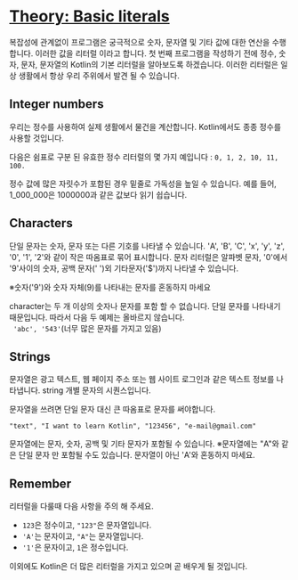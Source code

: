 # [Theory: Basic literals](https://hyperskill.org/learn/step/4351)

복잡성에 관계없이 프로그램은 궁극적으로 숫자, 문자열 및 기타 값에 대한 연산을 수행합니다. 이러한 값을 리터럴 이라고 합니다. 첫 번째 프로그램을 작성하기 전에 정수, 숫자, 문자, 문자열의 Kotlin의 기본 리터럴을 알아보도록 하겠습니다. 이러한 리터럴은 일상 생활에서 항상 우리 주위에서 발견 될 수 있습니다.


## Integer numbers
우리는 정수를 사용하여 실제 생활에서 물건을 계산합니다. Kotlin에서도 종종 정수를 사용할 것입니다.

다음은 쉼표로 구분 된 유효한 정수 리터럴의 몇 가지 예입니다 : `0, 1, 2, 10, 11, 100.`

정수 값에 많은 자릿수가 포함된 경우 밑줄로 가독성을 높일 수 있습니다. 예를 들어, 1_000_000은 1000000과 같은 값보다 읽기 쉽습니다.


## Characters
단일 문자는 숫자, 문자 또는 다른 기호를 나타낼 수 있습니다. 'A', 'B', 'C', 'x', 'y', 'z', '0', '1', '2'와 같이 작은 따옴표로 묶어 표시합니다. 문자 리터럴은 알파벳 문자, '0'에서 '9'사이의 숫자, 공백 문자(' ')외 기타문자('$')까지 나타낼 수 있습니다.

※숫자('9')와 숫자 자체(9)를 나타내는 문자를 혼동하지 마세요

character는 두 개 이상의 숫자나 문자를 포함 할 수 없습니다. 단일 문자를 나타내기 때문입니다. 따라서 다음 두 예제는 올바르지 않습니다.  
` 'abc', '543'`(너무 많은 문자를 가지고 있음) 

## Strings
문자열은 광고 텍스트, 웹 페이지 주소 또는 웹 사이트 로그인과 같은 텍스트 정보를 나타냅니다. string 개별 문자의 시퀀스입니다.

문자열을 쓰려면 단일 문자 대신 큰 따옴표로 문자를 써야합니다. 
```
"text", "I want to learn Kotlin", "123456", "e-mail@gmail.com"
```
문자열에는 문자, 숫자, 공백 및 기타 문자가 포함될 수 있습니다.
※문자열에는 "A"와 같은 단일 문자 만 포함될 수도 있습니다. 문자열이 아닌 'A'와 혼동하지 마세요.

## Remember

리터럴을 다룰때 다음 사항을 주의 해 주세요.

- `123`은 정수이고, `"123"`은 문자열입니다.
- `'A'`는 문자이고, `"A"`는 문자열입니다.
- `'1'`은 문자이고, `1`은 정수입니다.

이외에도 Kotlin은 더 많은 리터럴을 가지고 있으며 곧 배우게 될 것입니다.
